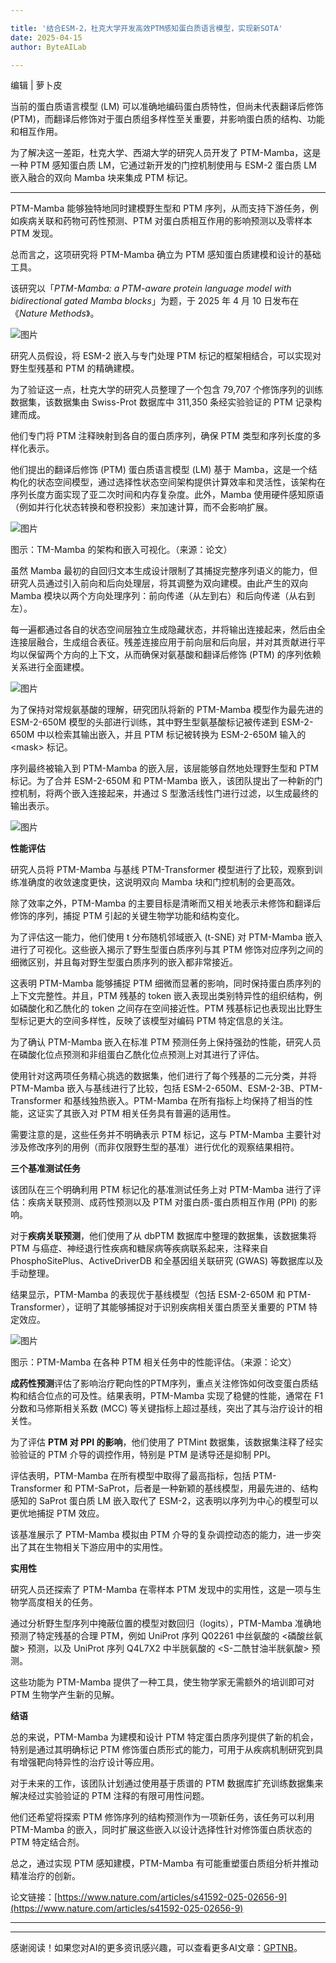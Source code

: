```yaml
---

title: '结合ESM-2，杜克大学开发高效PTM感知蛋白质语言模型，实现新SOTA'
date: 2025-04-15
author: ByteAILab

---
```


编辑 | 萝卜皮

当前的蛋白质语言模型 (LM) 可以准确地编码蛋白质特性，但尚未代表翻译后修饰 (PTM)，而翻译后修饰对于蛋白质组多样性至关重要，并影响蛋白质的结构、功能和相互作用。

为了解决这一差距，杜克大学、西湖大学的研究人员开发了 PTM-Mamba，这是一种 PTM 感知蛋白质 LM，它通过新开发的门控机制使用与 ESM-2 蛋白质 LM 嵌入融合的双向 Mamba 块来集成 PTM 标记。

---


PTM-Mamba 能够独特地同时建模野生型和 PTM 序列，从而支持下游任务，例如疾病关联和药物可药性预测、PTM 对蛋白质相互作用的影响预测以及零样本 PTM 发现。

总而言之，这项研究将 PTM-Mamba 确立为 PTM 感知蛋白质建模和设计的基础工具。

该研究以「*PTM-Mamba: a PTM-aware protein language model with bidirectional gated Mamba blocks*」为题，于 2025 年 4 月 10 日发布在《*Nature Methods*》。

![图片](https://image.jiqizhixin.com/uploads/editor/c981b1cc-330c-4f68-9e4c-0c85d121f614/640.png)

研究人员假设，将 ESM-2 嵌入与专门处理 PTM 标记的框架相结合，可以实现对野生型残基和 PTM 的精确建模。

为了验证这一点，杜克大学的研究人员整理了一个包含 79,707 个修饰序列的训练数据集，该数据集由 Swiss-Prot 数据库中 311,350 条经实验验证的 PTM 记录构建而成。

他们专门将 PTM 注释映射到各自的蛋白质序列，确保 PTM 类型和序列长度的多样化表示。

他们提出的翻译后修饰 (PTM) 蛋白质语言模型 (LM) 基于 Mamba，这是一个结构化的状态空间模型，通过选择性状态空间架构提供计算效率和灵活性，该架构在序列长度方面实现了亚二次时间和内存复杂度。此外，Mamba 使用硬件感知原语（例如并行化状态转换和卷积投影）来加速计算，而不会影响扩展。

![图片](https://image.jiqizhixin.com/uploads/editor/4574d852-3b1a-41d5-b8e6-9dc415c50b00/640.png)

图示：TM-Mamba 的架构和嵌入可视化。（来源：论文）

虽然 Mamba 最初的自回归文本生成设计限制了其捕捉完整序列语义的能力，但研究人员通过引入前向和后向处理层，将其调整为双向建模。由此产生的双向 Mamba 模块以两个方向处理序列：前向传递（从左到右）和后向传递（从右到左）。

每一遍都通过各自的状态空间层独立生成隐藏状态，并将输出连接起来，然后由全连接层融合，生成组合表征。残差连接应用于前向层和后向层，并对其贡献进行平均以保留两个方向的上下文，从而确保对氨基酸和翻译后修饰 (PTM) 的序列依赖关系进行全面建模。

![图片](https://image.jiqizhixin.com/uploads/editor/5dd9294e-a6bd-4397-8ed3-e5cdfa16eb6b/640.png)

为了保持对常规氨基酸的理解，研究团队将新的 PTM-Mamba 模型作为最先进的 ESM-2-650M 模型的头部进行训练，其中野生型氨基酸标记被传递到 ESM-2-650M 中以检索其输出嵌入，并且 PTM 标记被转换为 ESM-2-650M 输入的 &lt;mask&gt; 标记。

序列最终被输入到 PTM-Mamba 的嵌入层，该层能够自然地处理野生型和 PTM 标记。为了合并 ESM-2-650M 和 PTM-Mamba 嵌入，该团队提出了一种新的门控机制，将两个嵌入连接起来，并通过 S 型激活线性门进行过滤，以生成最终的输出表示。

![图片](https://image.jiqizhixin.com/uploads/editor/83894eba-ff9d-463e-853b-41339efbcdd2/640.png)

**性能评估**

研究人员将 PTM-Mamba 与基线 PTM-Transformer 模型进行了比较，观察到训练准确度的收敛速度更快，这说明双向 Mamba 块和门控机制的会更高效。

除了效率之外，PTM-Mamba 的主要目标是清晰而又相关地表示未修饰和翻译后修饰的序列，捕捉 PTM 引起的关键生物学功能和结构变化。

为了评估这一能力，他们使用 t 分布随机邻域嵌入 (t-SNE) 对 PTM-Mamba 嵌入进行了可视化。这些嵌入揭示了野生型蛋白质序列与其 PTM 修饰对应序列之间的细微区别，并且每对野生型蛋白质序列的嵌入都非常接近。

这表明 PTM-Mamba 能够捕捉 PTM 细微而显著的影响，同时保持蛋白质序列的上下文完整性。并且，PTM 残基的 token 嵌入表现出类别特异性的组织结构，例如磷酸化和乙酰化的 token 之间存在空间接近性。PTM 残基标记也表现出比野生型标记更大的空间多样性，反映了该模型对编码 PTM 特定信息的关注。

为了确认 PTM-Mamba 嵌入在标准 PTM 预测任务上保持强劲的性能，研究人员在磷酸化位点预测和非组蛋白乙酰化位点预测上对其进行了评估。

使用针对这两项任务精心挑选的数据集，他们进行了每个残基的二元分类，并将 PTM-Mamba 嵌入与基线进行了比较，包括 ESM-2-650M、ESM-2-3B、PTM-Transformer 和基线独热嵌入。PTM-Mamba 在所有指标上均保持了相当的性能，这证实了其嵌入对 PTM 相关任务具有普遍的适用性。

需要注意的是，这些任务并不明确表示 PTM 标记，这与 PTM-Mamba 主要针对涉及修改序列的用例（而非仅限野生型的基准）进行优化的观察结果相符。

**三个基准测试任务**

该团队在三个明确利用 PTM 标记化的基准测试任务上对 PTM-Mamba 进行了评估：疾病关联预测、成药性预测以及 PTM 对蛋白质-蛋白质相互作用 (PPI) 的影响。

对于**疾病关联预测**，他们使用了从 dbPTM 数据库中整理的数据集，该数据集将 PTM 与癌症、神经退行性疾病和糖尿病等疾病联系起来，注释来自 PhosphoSitePlus、ActiveDriverDB 和全基因组关联研究 (GWAS) 等数据库以及手动整理。

结果显示，PTM-Mamba 的表现优于基线模型（包括 ESM-2-650M 和 PTM-Transformer），证明了其能够捕捉对于识别疾病相关蛋白质至关重要的 PTM 特定效应。

![图片](https://image.jiqizhixin.com/uploads/editor/94df44fe-fb78-4a16-99f6-cb81f67fb38f/640.png)

图示：PTM-Mamba 在各种 PTM 相关任务中的性能评估。（来源：论文）

**成药性预测**评估了影响治疗靶向性的PTM序列，重点关注修饰如何改变蛋白质结构和结合位点的可及性。结果表明，PTM-Mamba 实现了稳健的性能，通常在 F1 分数和马修斯相关系数 (MCC) 等关键指标上超过基线，突出了其与治疗设计的相关性。

为了评估 **PTM 对 PPI 的影响**，他们使用了 PTMint 数据集，该数据集注释了经实验验证的 PTM 介导的调控作用，特别是 PTM 是诱导还是抑制 PPI。

评估表明，PTM-Mamba 在所有模型中取得了最高指标，包括 PTM-Transformer 和 PTM-SaProt，后者是一种新颖的基线模型，用最先进的、结构感知的 SaProt 蛋白质 LM 嵌入取代了 ESM-2，这表明以序列为中心的模型可以更优地捕捉 PTM 效应。

该基准展示了 PTM-Mamba 模拟由 PTM 介导的复杂调控动态的能力，进一步突出了其在生物相关下游应用中的实用性。

**实用性**

研究人员还探索了 PTM-Mamba 在零样本 PTM 发现中的实用性，这是一项与生物学高度相关的任务。

通过分析野生型序列中掩蔽位置的模型对数回归（logits），PTM-Mamba 准确地预测了特定残基的合理 PTM，例如 UniProt 序列 Q02261 中丝氨酸的 &lt;磷酸丝氨酸&gt; 预测，以及 UniProt 序列 Q4L7X2 中半胱氨酸的 &lt;S-二酰甘油半胱氨酸&gt; 预测。

这些功能为 PTM-Mamba 提供了一种工具，使生物学家无需额外的培训即可对 PTM 生物学产生新的见解。

**结语**

总的来说，PTM-Mamba 为建模和设计 PTM 特定蛋白质序列提供了新的机会，特别是通过其明确标记 PTM 修饰蛋白质形式的能力，可用于从疾病机制研究到具有增强靶向特异性的治疗设计等应用。

对于未来的工作，该团队计划通过使用基于质谱的 PTM 数据库扩充训练数据集来解决经过实验验证的 PTM 注释的有限可用性问题。

他们还希望将探索 PTM 修饰序列的结构预测作为一项新任务，该任务可以利用 PTM-Mamba 的嵌入，同时扩展这些嵌入以设计选择性针对修饰蛋白质状态的 PTM 特定结合剂。

总之，通过实现 PTM 感知建模，PTM-Mamba 有可能重塑蛋白质组分析并推动精准治疗的创新。

论文链接：[https://www.nature.com/articles/s41592-025-02656-9](https://www.nature.com/articles/s41592-025-02656-9)

---
---
感谢阅读！如果您对AI的更多资讯感兴趣，可以查看更多AI文章：[GPTNB](https://gptnb.com)。